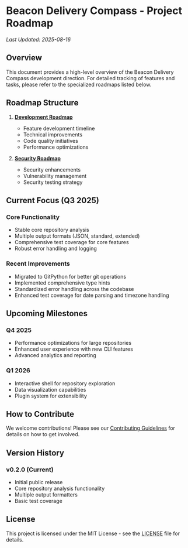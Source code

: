 # Beacon Delivery Compass - Project Roadmap

*Last Updated: 2025-08-16*

## Overview
This document provides a high-level overview of the Beacon Delivery Compass development direction. For detailed tracking of features and tasks, please refer to the specialized roadmaps listed below.

## Roadmap Structure

1. **[Development Roadmap](./docs/development/roadmap.md)**
   - Feature development timeline
   - Technical improvements
   - Code quality initiatives
   - Performance optimizations

2. **[Security Roadmap](./docs/development/security/roadmap.md)**
   - Security enhancements
   - Vulnerability management
   - Security testing strategy

## Current Focus (Q3 2025)

### Core Functionality
- Stable core repository analysis
- Multiple output formats (JSON, standard, extended)
- Comprehensive test coverage for core features
- Robust error handling and logging

### Recent Improvements
- Migrated to GitPython for better git operations
- Implemented comprehensive type hints
- Standardized error handling across the codebase
- Enhanced test coverage for date parsing and timezone handling

## Upcoming Milestones

### Q4 2025
- Performance optimizations for large repositories
- Enhanced user experience with new CLI features
- Advanced analytics and reporting

### Q1 2026
- Interactive shell for repository exploration
- Data visualization capabilities
- Plugin system for extensibility

## How to Contribute

We welcome contributions! Please see our [Contributing Guidelines](CONTRIBUTING.md) for details on how to get involved.

## Version History

### v0.2.0 (Current)
- Initial public release
- Core repository analysis functionality
- Multiple output formatters
- Basic test coverage

## License
This project is licensed under the MIT License - see the [LICENSE](LICENSE) file for details.
